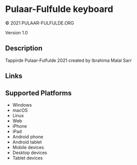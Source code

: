 Pulaar-Fulfulde keyboard
==============

© 2021 PULAAR-FULFULDE.ORG

Version 1.0

Description
-----------

Tappirde Pulaar-Fulfulde 2021 created by Ibrahima Malal Sarr

Links
-----

Supported Platforms
-------------------
 * Windows
 * macOS
 * Linux
 * Web
 * iPhone
 * iPad
 * Android phone
 * Android tablet
 * Mobile devices
 * Desktop devices
 * Tablet devices

